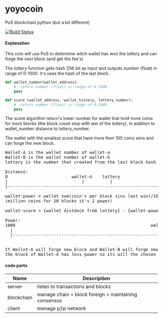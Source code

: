 # yoyocoin
PoS blockchain python (but a bit different)  

[![Build Status](https://travis-ci.com/hvuhsg/yoyocoin.svg?branch=main)](https://travis-ci.com/hvuhsg/yoyocoin)  

#### Explanation
This coin will use PoS to determine witch wallet has won the lottery and can forge the next block (and get the fee's)

The lottery function gets hash 256 bit as input and outputs number (float) in range of 0-1000.
it's uses the hash of the last block.

```python
def wallet_number(wallet_address):
    #  return number (float) in range of 0-1000
    pass

def score (wallet_address, wallet_history, lottery_number):
    #  return number (float) in range of 0-1000
    pass
```

The score algorithm return's lower number for wallet that hold more coins for more blocks (the block count stop with win of the lottery),
in addition to wallet_number distance to lottery_number.

The wallet with the smallest score that have more then 100 coins wins and can forge the new block.

<pre>
Wallet-A is the wallet number of wallet-a
Wallet-B is the wallet number of wallet-b
lottery is the number that created from the last block hash

Distance:
0                         wallet-A    lottery                       wallet-B                      1000
|                             |          |                              |                           |
|---------------------------------------------------------------------------------------------------|

wallet-power = wallet sum(coin's per block sins last win)/1000000
(million coins for 20 blocks it's 2 power)

wallet-score = {wallet distance from lottery} - {wallet-power}

Power:
1000                                                     wallet-b-score      wallet-a-score          0
  |                                                            |                    |                | <- the goal
  |--------------------------------------------------------------------------------------------------|


If Wallet-A will forge new block and Wallet-B will forge new block,
the block of Wallet-A has less power so its will the chosen one in a <a href="#dispute">dispute</a>.
</pre>


#### code parts

| Name          | Description                                          |
| ------------- | ---------------------------------------------------- |
| server        | listen to transactions and blocks                    |
| blockchain    | manage chain + block foreign + maintaining consensus |
| client        | menage p2p network                                   |

